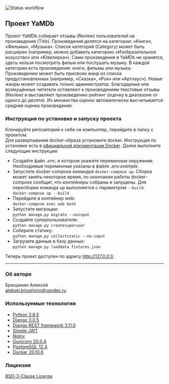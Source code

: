 ![Status workflow](https://github.com/megalaren/yamdb_final/actions/workflows/yamdb_workflow.yaml/badge.svg)

## Проект YaMDb
Проект YaMDb собирает отзывы (Review) пользователей на произведения (Title). 
Произведения делятся на категории: «Книги», «Фильмы», «Музыка». 
Список категорий (Category) может быть расширен (например, можно добавить 
категорию «Изобразительное искусство» или «Ювелирка»).
Сами произведения в YaMDb не хранятся, здесь нельзя посмотреть фильм или послушать музыку.
В каждой категории есть произведения: книги, фильмы или музыка. 
Произведению может быть присвоен жанр из списка предустановленных 
(например, «Сказка», «Рок» или «Артхаус»). Новые жанры может создавать только администратор.
Благодарные или возмущённые читатели оставляют к произведениям текстовые отзывы (Review) 
и выставляют произведению рейтинг (оценку в диапазоне от одного до десяти). 
Из множества оценок автоматически высчитывается средняя оценка произведения.

### Инструкция по установке и запуску проекта
Клонируйте репозиторий к себе на компьютер, перейдите в папку с проектом.  
Для развертывания docker-образа установите docker. Инструкция по установке есть 
в [официальной документации Docker](https://docs.docker.com/engine/install/ubuntu/).
Далее выполните следующие инструкции:
- Создайте файл *.env*, в котором укажите переменные окружения.
  Необходимые переменные указаны в файле *.env.example*.
- Запустите docker-compose командой ```docker-compose up```. 
  Сборка может занять некоторое время, по окончании работы docker-compose сообщит, 
  что контейнеры собраны и запущены. 
  Для пересборки команда up выполняется с параметром ```--build```:  
  ```docker-compose up --build```
- Перейдите в контейнер web:   
```docker-compose exec web bash```
- Запустите миграции:  
```python manage.py migrate --noinput```
- Создайте суперпользователя:  
```python manage.py createsuperuser```
- Соберите статику:  
```python manage.py collectstatic --no-input```
- Загрузите данные в базу данных:  
```python manage.py loaddata fixtures.json```

Теперь проект доступен по адресу http://127.0.0.1/.
***
### Об авторе  
Брюшинин Алексей  
<aleksei.briushinin@yandex.ru>

### Используемые технологии 
- [Python 3.8.5](https://www.python.org/)
- [Django 3.0.5](https://www.djangoproject.com/)
- [Django REST framework 3.11.0](https://www.django-rest-framework.org/)
- [Simple JWT](https://django-rest-framework-simplejwt.readthedocs.io/)
- [Nginx](https://nginx.org/)
- [Gunicorn 20.0.4](https://gunicorn.org/)
- [PostgreSQL 12.4](https://www.postgresql.org/)
- [Docker 20.10.6](https://www.docker.com/)

### Лицензия
[BSD-3-Clause License](https://github.com/megalaren/infra_sp2/blob/master/LICENSE)
